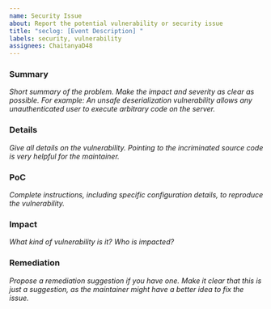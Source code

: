 ```yaml
---
name: Security Issue
about: Report the potential vulnerability or security issue
title: "seclog: [Event Description] "
labels: security, vulnerability
assignees: ChaitanyaD48
---
```


### Summary

_Short summary of the problem. Make the impact and severity as clear as possible. For example: An unsafe deserialization vulnerability allows any unauthenticated user to execute arbitrary code on the server._

### Details

_Give all details on the vulnerability. Pointing to the incriminated source code is very helpful for the maintainer._

### PoC

_Complete instructions, including specific configuration details, to reproduce the vulnerability._

### Impact

_What kind of vulnerability is it? Who is impacted?_

### Remediation

_Propose a remediation suggestion if you have one. Make it clear that this is just a suggestion, as the maintainer might have a better idea to fix the issue._
